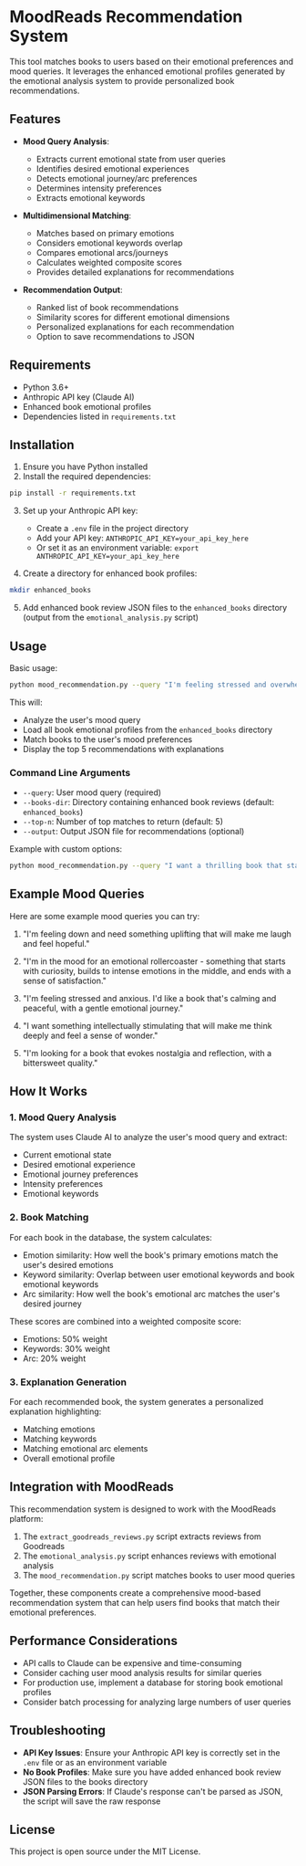 # MoodReads Recommendation System

This tool matches books to users based on their emotional preferences and mood queries. It leverages the enhanced emotional profiles generated by the emotional analysis system to provide personalized book recommendations.

## Features

- **Mood Query Analysis**:
  - Extracts current emotional state from user queries
  - Identifies desired emotional experiences
  - Detects emotional journey/arc preferences
  - Determines intensity preferences
  - Extracts emotional keywords

- **Multidimensional Matching**:
  - Matches based on primary emotions
  - Considers emotional keywords overlap
  - Compares emotional arcs/journeys
  - Calculates weighted composite scores
  - Provides detailed explanations for recommendations

- **Recommendation Output**:
  - Ranked list of book recommendations
  - Similarity scores for different emotional dimensions
  - Personalized explanations for each recommendation
  - Option to save recommendations to JSON

## Requirements

- Python 3.6+
- Anthropic API key (Claude AI)
- Enhanced book emotional profiles
- Dependencies listed in `requirements.txt`

## Installation

1. Ensure you have Python installed
2. Install the required dependencies:

```bash
pip install -r requirements.txt
```

3. Set up your Anthropic API key:
   - Create a `.env` file in the project directory
   - Add your API key: `ANTHROPIC_API_KEY=your_api_key_here`
   - Or set it as an environment variable: `export ANTHROPIC_API_KEY=your_api_key_here`

4. Create a directory for enhanced book profiles:

```bash
mkdir enhanced_books
```

5. Add enhanced book review JSON files to the `enhanced_books` directory (output from the `emotional_analysis.py` script)

## Usage

Basic usage:

```bash
python mood_recommendation.py --query "I'm feeling stressed and overwhelmed. I'd like a book that will help me feel calm and peaceful, with a journey from anxiety to tranquility."
```

This will:
- Analyze the user's mood query
- Load all book emotional profiles from the `enhanced_books` directory
- Match books to the user's mood preferences
- Display the top 5 recommendations with explanations

### Command Line Arguments

- `--query`: User mood query (required)
- `--books-dir`: Directory containing enhanced book reviews (default: `enhanced_books`)
- `--top-n`: Number of top matches to return (default: 5)
- `--output`: Output JSON file for recommendations (optional)

Example with custom options:

```bash
python mood_recommendation.py --query "I want a thrilling book that starts with mystery, builds tension in the middle, and ends with satisfaction" --books-dir my_books --top-n 10 --output recommendations.json
```

## Example Mood Queries

Here are some example mood queries you can try:

1. "I'm feeling down and need something uplifting that will make me laugh and feel hopeful."

2. "I'm in the mood for an emotional rollercoaster - something that starts with curiosity, builds to intense emotions in the middle, and ends with a sense of satisfaction."

3. "I'm feeling stressed and anxious. I'd like a book that's calming and peaceful, with a gentle emotional journey."

4. "I want something intellectually stimulating that will make me think deeply and feel a sense of wonder."

5. "I'm looking for a book that evokes nostalgia and reflection, with a bittersweet quality."

## How It Works

### 1. Mood Query Analysis

The system uses Claude AI to analyze the user's mood query and extract:
- Current emotional state
- Desired emotional experience
- Emotional journey preferences
- Intensity preferences
- Emotional keywords

### 2. Book Matching

For each book in the database, the system calculates:
- Emotion similarity: How well the book's primary emotions match the user's desired emotions
- Keyword similarity: Overlap between user emotional keywords and book emotional keywords
- Arc similarity: How well the book's emotional arc matches the user's desired journey

These scores are combined into a weighted composite score:
- Emotions: 50% weight
- Keywords: 30% weight
- Arc: 20% weight

### 3. Explanation Generation

For each recommended book, the system generates a personalized explanation highlighting:
- Matching emotions
- Matching keywords
- Matching emotional arc elements
- Overall emotional profile

## Integration with MoodReads

This recommendation system is designed to work with the MoodReads platform:

1. The `extract_goodreads_reviews.py` script extracts reviews from Goodreads
2. The `emotional_analysis.py` script enhances reviews with emotional analysis
3. The `mood_recommendation.py` script matches books to user mood queries

Together, these components create a comprehensive mood-based recommendation system that can help users find books that match their emotional preferences.

## Performance Considerations

- API calls to Claude can be expensive and time-consuming
- Consider caching user mood analysis results for similar queries
- For production use, implement a database for storing book emotional profiles
- Consider batch processing for analyzing large numbers of user queries

## Troubleshooting

- **API Key Issues**: Ensure your Anthropic API key is correctly set in the `.env` file or as an environment variable
- **No Book Profiles**: Make sure you have added enhanced book review JSON files to the books directory
- **JSON Parsing Errors**: If Claude's response can't be parsed as JSON, the script will save the raw response

## License

This project is open source under the MIT License. 